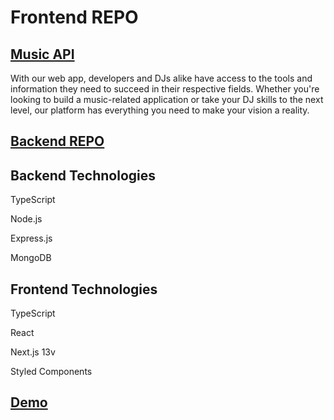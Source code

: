 # Frontend REPO 
## [Music API](https://spectacular-cheesecake-7e4fa4.netlify.app/)
With our web app, developers and DJs alike have access to the tools and information they need to succeed in their respective fields. Whether you're looking to build a music-related application or take your DJ skills to the next level, our platform has everything you need to make your vision a reality.

## [Backend REPO](https://github.com/MateuszZalobnik/MusicAPI)

## Backend Technologies

TypeScript

Node.js

Express.js

MongoDB

## Frontend Technologies

TypeScript

React

Next.js 13v

Styled Components


## [Demo](https://spectacular-cheesecake-7e4fa4.netlify.app/)
